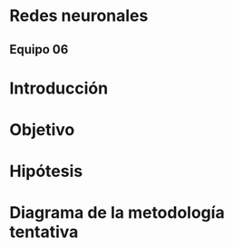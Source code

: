 # Redes neuronales
## Equipo 06


# Introducción

# Objetivo

# Hipótesis

# Diagrama de la metodología tentativa



